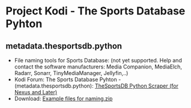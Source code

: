 # Project Kodi - The Sports Database Pyhton
## metadata.thesportsdb.python

<p align="left">
<ul>
    <li>File naming tools for Sports Database: (not yet supported. Help and contact the software manufacturers: Media Companion, MediaElch, Radarr, Sonarr, TinyMediaManager, Jellyfin,..)</li>
    <li>Kodi Forum: The Sports Database Pyhton - (metadata.thesportsdb.python): <a href="https://forum.kodi.tv/showthread.php?tid=368208">TheSportsDB Python Scraper (for Nexus and Later)</a></li>
    <li>Download: <a href="https://raw.githubusercontent.com/Project-Kodi/Project-Kodi.github.io/main/Information/The%20Sports%20Database%20Python%20-%20metadata.thesportsdb.python/File%20Naming%20%26%20Tools/Example%20files%20for%20naming/Example%20files%20for%20naming.zip">Example files for naming.zip</a></li>
  </ul>
  </p>


  
